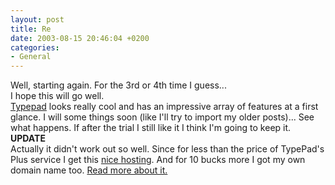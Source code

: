 ```yaml
---
layout: post
title: Re
date: 2003-08-15 20:46:04 +0200
categories:
- General
---
```

<p>Well, starting again. For the 3rd or 4th time I guess...<br />
I hope this will go well.<br />
<a href="http://www.typepad.com">Typepad</a> looks really cool and has an impressive array of features at a first glance. I will some things soon (like I'll try to import my older posts)... See what happens. If after the trial I still like it I think I'm going to keep it.<br />
<b>UPDATE</b><br />
Actually it didn't work out so well. Since for less than the price of TypePad's Plus service I get this <a href="http://www.totalchoicehosting.com" title="Total Choice Hosting">nice hosting</a>. And for 10 bucks more I got my own domain name too. <a href="http://www.rusiczki.net/blog/archives/2003/09/21/restarting_again">Read more about it.</a></p>
